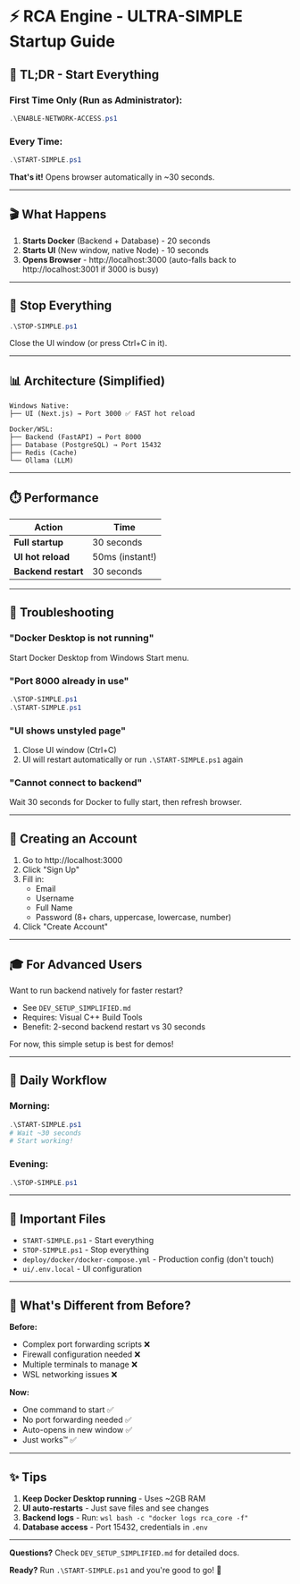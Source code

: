# ⚡ RCA Engine - ULTRA-SIMPLE Startup Guide

## 🎯 TL;DR - Start Everything

### First Time Only (Run as Administrator):
```powershell
.\ENABLE-NETWORK-ACCESS.ps1
```

### Every Time:
```powershell
.\START-SIMPLE.ps1
```

**That's it!** Opens browser automatically in ~30 seconds.

---

## 🎬 What Happens

1. **Starts Docker** (Backend + Database) - 20 seconds
2. **Starts UI** (New window, native Node) - 10 seconds  
3. **Opens Browser** - http://localhost:3000 (auto-falls back to http://localhost:3001 if 3000 is busy)

---

## 🛑 Stop Everything

```powershell
.\STOP-SIMPLE.ps1
```

Close the UI window (or press Ctrl+C in it).

---

## 📊 Architecture (Simplified)

```
Windows Native:
├── UI (Next.js) → Port 3000 ✅ FAST hot reload

Docker/WSL:
├── Backend (FastAPI) → Port 8000
├── Database (PostgreSQL) → Port 15432
├── Redis (Cache)
└── Ollama (LLM)
```

---

## ⏱️ Performance

| Action | Time |
|--------|------|
| **Full startup** | 30 seconds |
| **UI hot reload** | 50ms (instant!) |
| **Backend restart** | 30 seconds |

---

## 🐛 Troubleshooting

### "Docker Desktop is not running"
Start Docker Desktop from Windows Start menu.

### "Port 8000 already in use"
```powershell
.\STOP-SIMPLE.ps1
.\START-SIMPLE.ps1
```

### "UI shows unstyled page"
1. Close UI window (Ctrl+C)
2. UI will restart automatically or run `.\START-SIMPLE.ps1` again

### "Cannot connect to backend"
Wait 30 seconds for Docker to fully start, then refresh browser.

---

## 📝 Creating an Account

1. Go to http://localhost:3000
2. Click "Sign Up"
3. Fill in:
   - Email
   - Username  
   - Full Name
   - Password (8+ chars, uppercase, lowercase, number)
4. Click "Create Account"

---

## 🎓 For Advanced Users

Want to run backend natively for faster restart?
- See `DEV_SETUP_SIMPLIFIED.md`
- Requires: Visual C++ Build Tools
- Benefit: 2-second backend restart vs 30 seconds

For now, this simple setup is best for demos!

---

## 🚀 Daily Workflow

### Morning:
```powershell
.\START-SIMPLE.ps1
# Wait ~30 seconds
# Start working!
```

### Evening:
```powershell
.\STOP-SIMPLE.ps1
```

---

## 📂 Important Files

- `START-SIMPLE.ps1` - Start everything
- `STOP-SIMPLE.ps1` - Stop everything
- `deploy/docker/docker-compose.yml` - Production config (don't touch)
- `ui/.env.local` - UI configuration

---

## 🎯 What's Different from Before?

**Before:**
- Complex port forwarding scripts ❌
- Firewall configuration needed ❌
- Multiple terminals to manage ❌
- WSL networking issues ❌

**Now:**
- One command to start ✅
- No port forwarding needed ✅
- Auto-opens in new window ✅
- Just works™ ✅

---

## ✨ Tips

1. **Keep Docker Desktop running** - Uses ~2GB RAM
2. **UI auto-restarts** - Just save files and see changes
3. **Backend logs** - Run: `wsl bash -c "docker logs rca_core -f"`
4. **Database access** - Port 15432, credentials in `.env`

---

**Questions?** Check `DEV_SETUP_SIMPLIFIED.md` for detailed docs.

**Ready?** Run `.\START-SIMPLE.ps1` and you're good to go! 🚀
